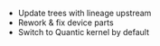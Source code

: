 - Update trees with lineage upstream
- Rework & fix device parts
- Switch to Quantic kernel by default
